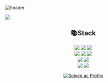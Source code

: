 ![header](https://capsule-render.vercel.app/api?type=waving&color=gradient&reversal=true&text=HmDol&fontSize=40&fontColor=ffffff&height=180)

<a href="https://hits.seeyoufarm.com"><img src="https://hits.seeyoufarm.com/api/count/incr/badge.svg?url=https%3A%2F%2Fgithub.com%2FWooJJam%2Fhit-counter&count_bg=%23000000&title_bg=%2307F40E&icon=&icon_color=%236D1C1C&title=Views&edge_flat=true"/></a>

<div align=center><h2>📚Stack</h2></div>
<div align=center>
 <img src="https://img.shields.io/badge/C-A8B9CC?style=square&logo=C&logoColor=black">
  <img src="https://img.shields.io/badge/JAVA-E34F26?style=square&logo=JAVA&logoColor=black">
 <img src="https://img.shields.io/badge/PYTHON-3776AB?style=square&logo=PYTHON&logoColor=black">
 <br>
 <img src="https://img.shields.io/badge/HTML5-3776AB?style=square&logo=HTML5&logoColor=white">
 <img src="https://img.shields.io/badge/CSS3-1527B6?style=square&logo=CSS3&logoColor=white">
<img src="https://img.shields.io/badge/JAVASCRIPT-F7DF1E?style=square&logo=JAVASCRIPT&logoColor=white">
 <br>
<img src="https://img.shields.io/badge/NODE.JS-339933?style=square&logo=Node.js&logoColor=white">
<img src="https://img.shields.io/badge/SPRING-000000?style=square&logo=EXPRESS&logoColor=white">
 <br>
 
 <img src="https://img.shields.io/badge/MYSQL-4479A1?style=square&logo=MYSQL&logoColor=black">
 <img src="https://img.shields.io/badge/GIT-F05032?style=square=GIT&logoColor=black">
 <br>
 </div>
 
 <div align = center> 
  
[![Solved.ac Profile](http://mazassumnida.wtf/api/v2/generate_badge?boj=vtwin321)](https://solved.ac/vtwin321/)
 </div>
<!--
**WooJJam/WooJJam** is a ✨ _special_ ✨ repository because its `README.md` (this file) appears on your GitHub profile.

Here are some ideas to get you started:

- 🔭 I’m currently working on ...
- 🌱 I’m currently learning ...
- 👯 I’m looking to collaborate on ...
- 🤔 I’m looking for help with ...
- 💬 Ask me about ...
- 📫 How to reach me: ...
- 😄 Pronouns: ...
- ⚡ Fun fact: ...
-->
